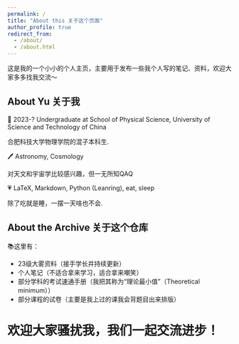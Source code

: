 ```yaml
---
permalink: /
title: "About this 关于这个页面"
author_profile: true
redirect_from: 
  - /about/
  - /about.html
---
```


这是我的一个小小的个人主页，主要用于发布一些我个人写的笔记、资料，欢迎大家多多找我交流～

## About Yu 关于我
📖 2023-?  Undergraduate at School of Physical Science, University of Science and Technology of China

合肥科技大学物理学院的混子本科生.

🖊️ Astronomy, Cosmology

对天文和宇宙学比较感兴趣，但一无所知QAQ

💗 LaTeX, Markdown, Python (Leanring), eat, sleep

除了吃就是睡，一摆一天啥也不会.

## About the Archive 关于这个仓库
📚这里有：
- 23级大雾资料（接手学长并持续更新）
- 个人笔记（不适合拿来学习，适合拿来嘲笑）
- 部分学科的考试速通手册（我把其称为“理论最小值”（Theoretical minimum））
- 部分课程的试卷（主要是我上过的课我会背题目出来排版）

# 欢迎大家骚扰我，我们一起交流进步！
